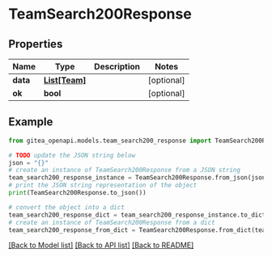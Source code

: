 # TeamSearch200Response


## Properties

Name | Type | Description | Notes
------------ | ------------- | ------------- | -------------
**data** | [**List[Team]**](Team.md) |  | [optional] 
**ok** | **bool** |  | [optional] 

## Example

```python
from gitea_openapi.models.team_search200_response import TeamSearch200Response

# TODO update the JSON string below
json = "{}"
# create an instance of TeamSearch200Response from a JSON string
team_search200_response_instance = TeamSearch200Response.from_json(json)
# print the JSON string representation of the object
print(TeamSearch200Response.to_json())

# convert the object into a dict
team_search200_response_dict = team_search200_response_instance.to_dict()
# create an instance of TeamSearch200Response from a dict
team_search200_response_from_dict = TeamSearch200Response.from_dict(team_search200_response_dict)
```
[[Back to Model list]](../README.md#documentation-for-models) [[Back to API list]](../README.md#documentation-for-api-endpoints) [[Back to README]](../README.md)


